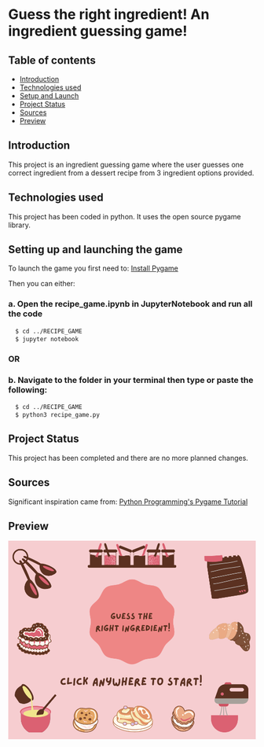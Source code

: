 # Guess the right ingredient! An ingredient guessing game!

## Table of contents
* [Introduction](#introduction)
* [Technologies used](#technologies-used)
* [Setup and Launch](#setting-up-and-launching-the-game)
* [Project Status](#project-status)
* [Sources](#sources)
* [Preview](#preview)


## Introduction
This project is an ingredient guessing game where the user guesses one correct ingredient from a dessert recipe from 3 ingredient options provided.

## Technologies used
This project has been coded in python. It uses the open source pygame library.

## Setting up and launching the game
To launch the game you first need to: [Install Pygame](https://www.pygame.org/wiki/GettingStarted)

Then you can either:  
  ### a. Open the recipe_game.ipynb in JupyterNotebook and run all the code  
  ```
    $ cd ../RECIPE_GAME
    $ jupyter notebook
  ```
### OR   
  ### b. Navigate to the folder in your terminal then type or paste the following: 
  ```
    $ cd ../RECIPE_GAME
    $ python3 recipe_game.py
  ```

## Project Status
This project has been completed and there are no more planned changes.

## Sources 
Significant inspiration came from: [Python Programming's Pygame Tutorial](https://pythonprogramming.net/pygame-python-3-part-1-intro/)
  
## Preview
![Preview image](./RECIPE_GAME/intro_image.png)

